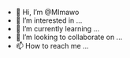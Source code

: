 - 👋 Hi, I’m @MImawo
- 👀 I’m interested in ...
- 🌱 I’m currently learning ...
- 💞️ I’m looking to collaborate on ...
- 📫 How to reach me ...

<!---
MImawo/MImawo is a ✨ special ✨ repository because its `README.md` (this file) appears on your GitHub profile.
You can click the Preview link to take a look at your changes.
--->
